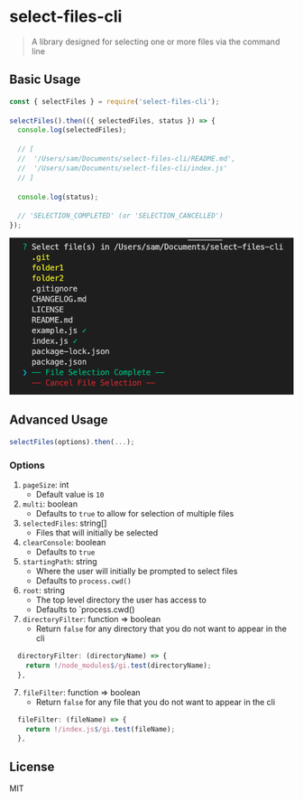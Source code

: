 # select-files-cli

>A library designed for selecting one or more files via the command line

## Basic Usage

```javascript
const { selectFiles } = require('select-files-cli');

selectFiles().then(({ selectedFiles, status }) => {
  console.log(selectedFiles);

  // [
  //  '/Users/sam/Documents/select-files-cli/README.md',
  //  '/Users/sam/Documents/select-files-cli/index.js'
  // ]

  console.log(status);

  // 'SELECTION_COMPLETED' (or 'SELECTION_CANCELLED')
});
```

![](cli.png)

## Advanced Usage

```javascript
selectFiles(options).then(...);
```

### Options

1. `pageSize`: int
    * Default value is `10`
2. `multi`: boolean
    * Defaults to `true` to allow for selection of multiple files
3. `selectedFiles`: string[]
    * Files that will initially be selected
4. `clearConsole`: boolean
    * Defaults to `true`
5.  `startingPath`: string
    * Where the user will initially be prompted to select files
    * Defaults to `process.cwd()`
6.  `root`: string
    * The top level directory the user has access to
    * Defaults to `process.cwd()
7.  `directoryFilter`: function => boolean
    * Return `false` for any directory that you do not want to appear in the cli
```javascript
  directoryFilter: (directoryName) => {
    return !/node_modules$/gi.test(directoryName);
  },
```
7.  `fileFilter`: function => boolean
    * Return `false` for any file that you do not want to appear in the cli
```javascript
  fileFilter: (fileName) => {
    return !/index.js$/gi.test(fileName);
  },
```

## License

MIT
